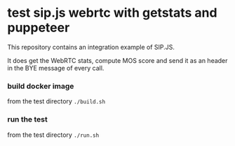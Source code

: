 # test sip.js webrtc with getstats and puppeteer


This repository contains an integration example of SIP.JS.

It does get the WebRTC stats, compute MOS score and send it as an header in the BYE message of every call.


### build docker image
from the test directory
`./build.sh`

### run the test
from the test directory
`./run.sh`
